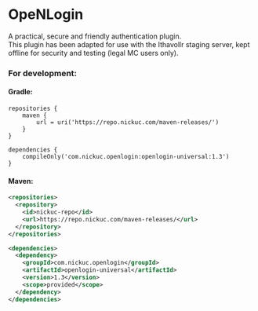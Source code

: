 # OpeNLogin

A practical, secure and friendly authentication plugin.  
This plugin has been adapted for use with the Ithavollr staging server, kept offline for security and testing (legal MC users only).

### For development:

#### Gradle:
```
repositories {
    maven { 
        url = uri('https://repo.nickuc.com/maven-releases/') 
    }
}

dependencies {
    compileOnly('com.nickuc.openlogin:openlogin-universal:1.3')
}
```

#### Maven:
```xml
<repositories>
  <repository>
    <id>nickuc-repo</id>
    <url>https://repo.nickuc.com/maven-releases/</url>
  </repository>
</repositories>

<dependencies>
  <dependency>
    <groupId>com.nickuc.openlogin</groupId>
    <artifactId>openlogin-universal</artifactId>
    <version>1.3</version>
    <scope>provided</scope>
  </dependency>
</dependencies>
```
